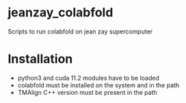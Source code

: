 # jeanzay_colabfold
Scripts to run colabfold on jean zay supercomputer

# Installation

- python3 and cuda 11.2 modules have to be loaded
- colabfold must be installed on the system and in the path
- TMAlign C++ version must be present in the path